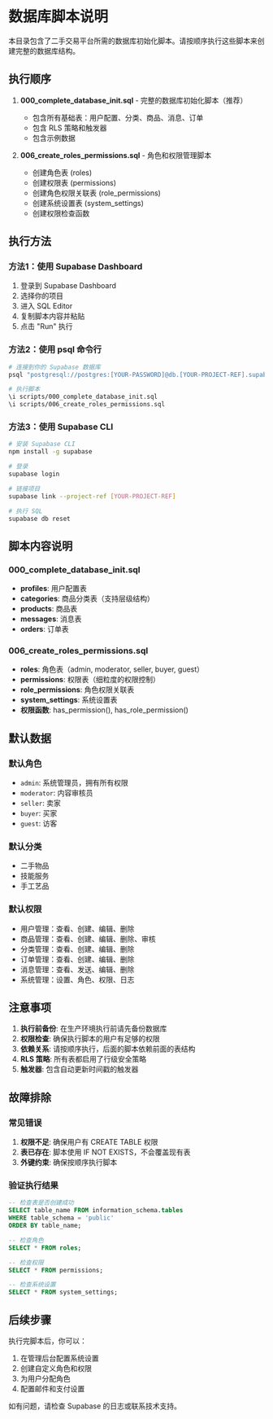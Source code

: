 # 数据库脚本说明

本目录包含了二手交易平台所需的数据库初始化脚本。请按顺序执行这些脚本来创建完整的数据库结构。

## 执行顺序

1. **000_complete_database_init.sql** - 完整的数据库初始化脚本（推荐）
   - 包含所有基础表：用户配置、分类、商品、消息、订单
   - 包含 RLS 策略和触发器
   - 包含示例数据

2. **006_create_roles_permissions.sql** - 角色和权限管理脚本
   - 创建角色表 (roles)
   - 创建权限表 (permissions)
   - 创建角色权限关联表 (role_permissions)
   - 创建系统设置表 (system_settings)
   - 创建权限检查函数

## 执行方法

### 方法1：使用 Supabase Dashboard

1. 登录到 Supabase Dashboard
2. 选择你的项目
3. 进入 SQL Editor
4. 复制脚本内容并粘贴
5. 点击 "Run" 执行

### 方法2：使用 psql 命令行

```bash
# 连接到你的 Supabase 数据库
psql "postgresql://postgres:[YOUR-PASSWORD]@db.[YOUR-PROJECT-REF].supabase.co:5432/postgres"

# 执行脚本
\i scripts/000_complete_database_init.sql
\i scripts/006_create_roles_permissions.sql
```

### 方法3：使用 Supabase CLI

```bash
# 安装 Supabase CLI
npm install -g supabase

# 登录
supabase login

# 链接项目
supabase link --project-ref [YOUR-PROJECT-REF]

# 执行 SQL
supabase db reset
```

## 脚本内容说明

### 000_complete_database_init.sql

- **profiles**: 用户配置表
- **categories**: 商品分类表（支持层级结构）
- **products**: 商品表
- **messages**: 消息表
- **orders**: 订单表

### 006_create_roles_permissions.sql

- **roles**: 角色表（admin, moderator, seller, buyer, guest）
- **permissions**: 权限表（细粒度的权限控制）
- **role_permissions**: 角色权限关联表
- **system_settings**: 系统设置表
- **权限函数**: has_permission(), has_role_permission()

## 默认数据

### 默认角色
- `admin`: 系统管理员，拥有所有权限
- `moderator`: 内容审核员
- `seller`: 卖家
- `buyer`: 买家
- `guest`: 访客

### 默认分类
- 二手物品
- 技能服务
- 手工艺品

### 默认权限
- 用户管理：查看、创建、编辑、删除
- 商品管理：查看、创建、编辑、删除、审核
- 分类管理：查看、创建、编辑、删除
- 订单管理：查看、创建、编辑、删除
- 消息管理：查看、发送、编辑、删除
- 系统管理：设置、角色、权限、日志

## 注意事项

1. **执行前备份**: 在生产环境执行前请先备份数据库
2. **权限检查**: 确保执行脚本的用户有足够的权限
3. **依赖关系**: 请按顺序执行，后面的脚本依赖前面的表结构
4. **RLS 策略**: 所有表都启用了行级安全策略
5. **触发器**: 包含自动更新时间戳的触发器

## 故障排除

### 常见错误

1. **权限不足**: 确保用户有 CREATE TABLE 权限
2. **表已存在**: 脚本使用 IF NOT EXISTS，不会覆盖现有表
3. **外键约束**: 确保按顺序执行脚本

### 验证执行结果

```sql
-- 检查表是否创建成功
SELECT table_name FROM information_schema.tables 
WHERE table_schema = 'public' 
ORDER BY table_name;

-- 检查角色
SELECT * FROM roles;

-- 检查权限
SELECT * FROM permissions;

-- 检查系统设置
SELECT * FROM system_settings;
```

## 后续步骤

执行完脚本后，你可以：

1. 在管理后台配置系统设置
2. 创建自定义角色和权限
3. 为用户分配角色
4. 配置邮件和支付设置

如有问题，请检查 Supabase 的日志或联系技术支持。